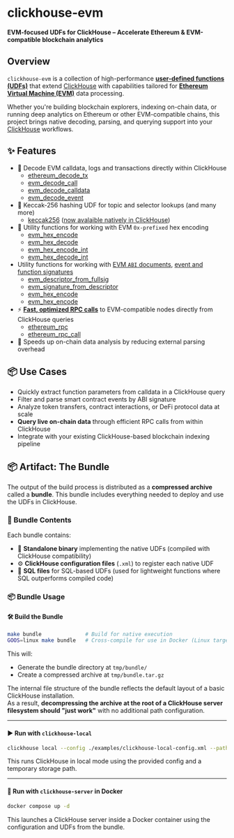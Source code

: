 # clickhouse-evm

**EVM-focused UDFs for ClickHouse – Accelerate Ethereum & EVM-compatible blockchain analytics**

## Overview

`clickhouse-evm` is a collection of high-performance [**user-defined functions (UDFs)**](https://clickhouse.com/docs/sql-reference/functions/udf) that extend [ClickHouse](https://clickhouse.com/) with capabilities tailored for [**Ethereum Virtual Machine (EVM)**](https://ethereum.org/en/developers/docs/evm/) data processing.

Whether you're building blockchain explorers, indexing on-chain data, or running deep analytics on Ethereum or other EVM-compatible chains, this project brings native decoding, parsing, and querying support into your [ClickHouse](https://clickhouse.com/) workflows.

## ✨ Features

- 🧠 Decode EVM calldata, logs and transactions directly within ClickHouse
    - [ethereum_decode_tx](./docs/functions/ethereum_decode_tx.md)
    - [evm_decode_call](./docs/functions/evm_decode_call.md)
    - [evm_decode_calldata](./docs/functions/evm_decode_calldata.md)
    - [evm_decode_event](./docs/functions/evm_decode_event.md)
- 🔄 Keccak-256 hashing UDF for topic and selector lookups (and many more)
    - [keccak256](./docs/functions/keccak256.md) ([now avalaible natively in ClickHouse](https://github.com/ClickHouse/ClickHouse/pull/76669))
- 🧱 Utility functions for working with EVM `0x-prefixed` hex encoding
    - [evm_hex_encode](./docs/functions/evm_hex_encode.md)
    - [evm_hex_decode](./docs/functions/evm_hex_decode.md)
    - [evm_hex_encode_int](./docs/functions/evm_hex_encode_int.md)
    - [evm_hex_decode_int](./docs/functions/evm_hex_decode_int.md)
- Utility functions for working with [EVM `ABI` documents](https://docs.soliditylang.org/en/develop/abi-spec.html), [event and function signatures](./docs/evm_fullsig.md)
    - [evm_descriptor_from_fullsig](./docs/functions/evm_descriptor_from_fullsig.md)
    - [evm_signature_from_descriptor](./docs/functions/evm_signature_from_descriptor.md)
    - [evm_hex_encode](./docs/functions/evm_hex_encode.md)
    - [evm_hex_encode](./docs/functions/evm_hex_encode.md)
- ⚡ [**Fast, optimized RPC calls**](./docs/json_rpc_client.md) to EVM-compatible nodes directly from ClickHouse queries
    - [ethereum_rpc](./docs/functions/ethereum_rpc.md)
    - [ethereum_rpc_call](./docs/functions/ethereum_rpc_call.md)
- 🚀 Speeds up on-chain data analysis by reducing external parsing overhead

## 📦 Use Cases

- Quickly extract function parameters from calldata in a ClickHouse query
- Filter and parse smart contract events by ABI signature
- Analyze token transfers, contract interactions, or DeFi protocol data at scale
- **Query live on-chain data** through efficient RPC calls from within ClickHouse
- Integrate with your existing ClickHouse-based blockchain indexing pipeline

## 📦 Artifact: The Bundle

The output of the build process is distributed as a **compressed archive** called a **bundle**. This bundle includes everything needed to deploy and use the UDFs in ClickHouse.

### 📁 Bundle Contents

Each bundle contains:

- 🧩 **Standalone binary** implementing the native UDFs (compiled with ClickHouse compatibility)
- ⚙️ **ClickHouse configuration files** (`.xml`) to register each native UDF
- 📝 **SQL files** for SQL-based UDFs (used for lightweight functions where SQL outperforms compiled code)

### 📦 Bundle Usage

#### 🛠️ Build the Bundle

```sh
make bundle              # Build for native execution
GOOS=linux make bundle   # Cross-compile for use in Docker (Linux target)
```

This will:

- Generate the bundle directory at `tmp/bundle/`
- Create a compressed archive at `tmp/bundle.tar.gz`

The internal file structure of the bundle reflects the default layout of a basic ClickHouse installation.  
As a result, **decompressing the archive at the root of a ClickHouse server filesystem should "just work"** with no additional path configuration.

---

#### ▶️ Run with `clickhouse-local`

```sh
clickhouse local --config ./examples/clickhouse-local-config.xml --path tmp/clickhouse
```

This runs ClickHouse in local mode using the provided config and a temporary storage path.

---

#### 🐳 Run with `clickhouse-server` in Docker

```sh
docker compose up -d
```

This launches a ClickHouse server inside a Docker container using the configuration and UDFs from the bundle.
